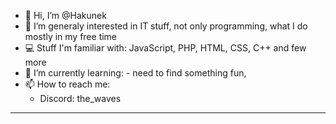 - 👋 Hi, I’m @Hakunek
- 👀 I’m generaly interested in IT stuff, not only programming, what I do mostly in my free time
- 💻 Stuff I'm familiar with: JavaScript, PHP, HTML, CSS, C++ and few more
- 🌱 I’m currently learning: - need to find something fun,
- 📫 How to reach me:<ul>
      <li>Discord: the_waves</li>
</ul><hr>

